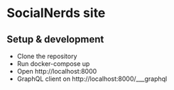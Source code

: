 # SocialNerds site

## Setup & development

- Clone the repository
- Run docker-compose up
- Open http://localhost:8000
- GraphQL client on http://localhost:8000/\_\_\_graphql
